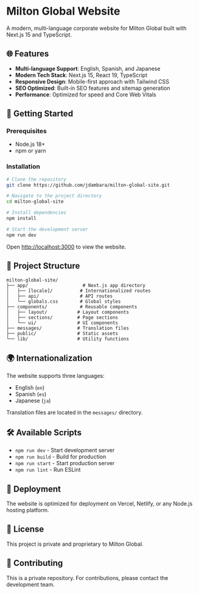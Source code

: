 # Milton Global Website

A modern, multi-language corporate website for Milton Global built with Next.js 15 and TypeScript.

## 🌐 Features

- **Multi-language Support**: English, Spanish, and Japanese
- **Modern Tech Stack**: Next.js 15, React 19, TypeScript
- **Responsive Design**: Mobile-first approach with Tailwind CSS
- **SEO Optimized**: Built-in SEO features and sitemap generation
- **Performance**: Optimized for speed and Core Web Vitals

## 🚀 Getting Started

### Prerequisites
- Node.js 18+ 
- npm or yarn

### Installation

```bash
# Clone the repository
git clone https://github.com/jdambara/milton-global-site.git

# Navigate to the project directory
cd milton-global-site

# Install dependencies
npm install

# Start the development server
npm run dev
```

Open [http://localhost:3000](http://localhost:3000) to view the website.

## 📁 Project Structure

```
milton-global-site/
├── app/                    # Next.js app directory
│   ├── [locale]/          # Internationalized routes
│   ├── api/               # API routes
│   └── globals.css        # Global styles
├── components/            # Reusable components
│   ├── layout/           # Layout components
│   ├── sections/         # Page sections
│   └── ui/               # UI components
├── messages/             # Translation files
├── public/               # Static assets
└── lib/                  # Utility functions
```

## 🌍 Internationalization

The website supports three languages:
- English (`en`)
- Spanish (`es`) 
- Japanese (`ja`)

Translation files are located in the `messages/` directory.

## 🛠️ Available Scripts

- `npm run dev` - Start development server
- `npm run build` - Build for production
- `npm run start` - Start production server
- `npm run lint` - Run ESLint

## 🚀 Deployment

The website is optimized for deployment on Vercel, Netlify, or any Node.js hosting platform.

## 📄 License

This project is private and proprietary to Milton Global.

## 🤝 Contributing

This is a private repository. For contributions, please contact the development team.